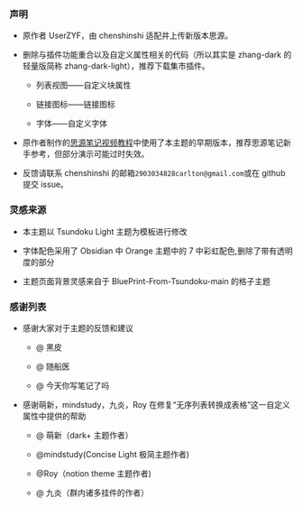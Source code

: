 ### 声明

- 原作者 UserZYF，由 chenshinshi 适配并上传新版本思源。

- 删除与插件功能重合以及自定义属性相关的代码（所以其实是 zhang-dark 的轻量版简称 zhang-dark-light），推荐下载集市插件。

  - 列表视图——自定义块属性

  - 链接图标——链接图标

  - 字体——自定义字体

- 原作者制作的[思源笔记视频教程](https://space.bilibili.com/250665585/video)中使用了本主题的早期版本，推荐思源笔记新手参考，但部分演示可能过时失效。

- 反馈请联系 chenshinshi 的邮箱`2903034828carlton@gmail.com`或在 github 提交 issue。

### 灵感来源

- 本主题以 Tsundoku Light 主题为模板进行修改

- 字体配色采用了 Obsidian 中 Orange 主题中的 7 中彩虹配色,删除了带有透明度的部分

- 主题页面背景灵感来自于 BluePrint-From-Tsundoku-main 的格子主题

### 感谢列表

- 感谢大家对于主题的反馈和建议

  - @ 黑皮

  - @ 随船医

  - @ 今天你写笔记了吗

- 感谢萌新，mindstudy，九炎，Roy 在修复“无序列表转换成表格”这一自定义属性中提供的帮助

  - @ 萌新（dark+ 主题作者）

  - @mindstudy(Concise Light 极简主题作者)

  - @Roy（notion theme 主题作者)

  - @ 九炎（群内诸多挂件的作者）
